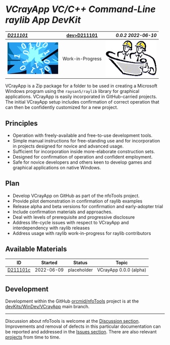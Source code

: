 <!-- index.md 0.0.1                 UTF-8                          2022-06-10
     ----1----|----2----|----3----|----4----|----5----|----6----|----7----|--*

               VCRAYAPP: VC/C++ COMMAND-LINE RAYLIB APP DEVKIT
     -->

# ***VCrayApp** VC/C++ Command-Line raylib App DevKit*

| ***[D211101](index.html)*** | [dev](../)[>D211101](.) | ***0.0.2 2022-06-10*** |
| :--                |       :-:          | --: |
| ![nfotools](../../images/nfoWorks-2014-06-02-1702-LogoSmall.png) | Work-in-Progress | ![Hard Hat Area](../../images/hardhat-logo.gif) |

VCrayApp is a Zip package for a folder to be used in creating a Microsoft
Windows program using the `raysan5/raylib` library for graphical applications.
VCrayApp is easily incorporated in  GitHub-carried projects.  The initial
VCrayApp setup includes confirmation of correct operation that can then be
confidently customized for a new project.

## Principles

* Operation with freely-available and free-to-use development tools.
* Simple manual instructions for free-standing use and for incorporation
  in projects designed for novice and advanced usage.
* Sufficient for incorporation inside more-elaborate construction sets.
* Designed for confirmation of operation and confident employment.
* Safe for novice developers and others keen to develop games and graphical
  applications on native Windows.

## Plan

* Develop VCrayApp on GitHub as part of the nfoTools project.
* Provide pilot demonstration in confirmation of raylib examples
* Release alpha and beta versions for confirmation and early-adopter trial
* Include confirmation materials and approaches.
* Deal with levels of prerequisite and progressive disclosure
* Address life-cycle issues with respect to VCrayApp and interdependency with
  raylib releases
* Address usage with raylib work-in-progress for raylib contributors

## Available Materials

| **ID** | **Started** | **Status** | **Topic** |
|   :-:   |   :-:   |  :-:   |  ---  |
| [D211101c](D211101c/) | 2022-06-09 | placeholder | VCrayApp 0.0.0 (alpha) |
|                       |            |                  |     |

## Development

Development within the GitHub
[orcmid/nfoTools](https://github.com/orcmid/nfoTools) project is at the
[devKits/WinDev/VCrayApp](https://github.com/orcmid/nfoTools/tree/master/devKits/WinDev/VCrayApp)
main branch.

----

Discussion about nfoTools is welcome at the
[Discussion section](https://github.com/orcmid/nfoTools/discussions).
Improvements and removal of defects in this particular documentation can be
reported and addressed in the
[Issues section](https://github.com/orcmid/nfoTools/issues).  There are also
relevant [projects](https://github.com/orcmid/nfoTools/projects) from time to
time.

<!-- ----1----|----2----|----3----|----4----|----5----|----6----|----7----|--*

     0.0.2 2022-06-10T02:38Z Correct mouse track
     0.0.1 2022-06-10T02:28Z Touch-ups and confirmation of material
     0.0.0 2022-06-10T00:16Z Placeholder for initial development of a complete
           folio

                 *** end of docs/dev/D211101/index.md ***
     -->
